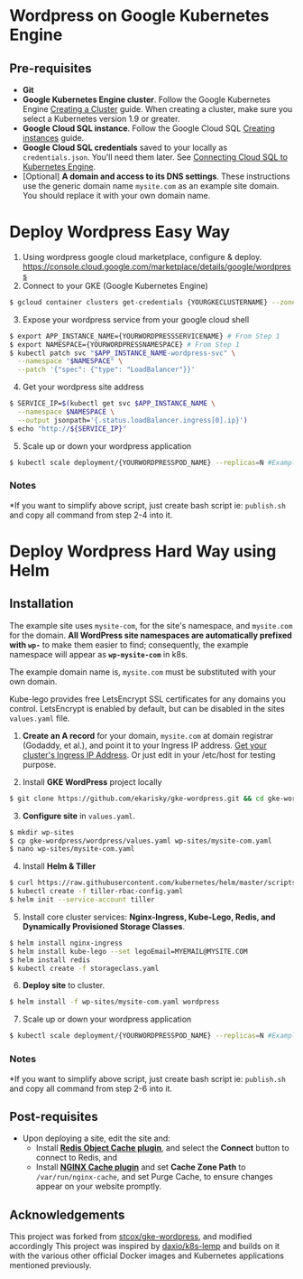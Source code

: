 # Wordpress on Google Kubernetes Engine

## Pre-requisites
* **Git**
* **Google Kubernetes Engine cluster**. Follow the Google Kubernetes Engine [Creating a Cluster](https://cloud.google.com/kubernetes-engine/docs/how-to/creating-a-cluster "Creating a Cluster") guide. When creating a cluster, make sure you select a Kubernetes version 1.9 or greater.
* **Google Cloud SQL instance**. Follow the Google Cloud SQL [Creating instances](https://cloud.google.com/sql/docs/mysql/create-instance "Create Google Cloud SQL instance") guide.
* **Google Cloud SQL credentials** saved to your locally as `credentials.json`. You'll need them later. See [Connecting Cloud SQL to Kubernetes Engine](https://cloud.google.com/sql/docs/mysql/connect-kubernetes-engine).
* [Optional] **A domain and access to its DNS settings**. These instructions use the generic domain name `mysite.com` as an example site domain. You should replace it with your own domain name.

# Deploy Wordpress Easy Way
1. Using wordpress google cloud marketplace, configure & deploy. https://console.cloud.google.com/marketplace/details/google/wordpress
2. Connect to your GKE (Google Kubernetes Engine)
```bash
$ gcloud container clusters get-credentials {YOURGKECLUSTERNAME} --zone {YOURGKECLUSTERZONE} --project {YOURPROJECTNAME}
```
3. Expose your wordpress service from your google cloud shell
```bash
$ export APP_INSTANCE_NAME={YOURWORDPRESSSERVICENAME} # From Step 1
$ export NAMESPACE={YOURWORDPRESSNAMESPACE} # From Step 1
$ kubectl patch svc "$APP_INSTANCE_NAME-wordpress-svc" \
  --namespace "$NAMESPACE" \
  --patch '{"spec": {"type": "LoadBalancer"}}'
```
4. Get your wordpress site address
```bash
$ SERVICE_IP=$(kubectl get svc $APP_INSTANCE_NAME \
  --namespace $NAMESPACE \
  --output jsonpath='{.status.loadBalancer.ingress[0].ip}')
$ echo "http://${SERVICE_IP}"
```

5. Scale up or down your wordpress application
```bash
$ kubectl scale deployment/{YOURWORDPRESSPOD_NAME} --replicas=N #Example 3 for scaling up to 3 pods, 1 for scaling down to 1 pods
```

### Notes
*If you want to simplify above script, just create bash script ie: `publish.sh` and copy all command from step 2-4 into it.


# Deploy Wordpress Hard Way using Helm

## Installation
The example site uses `mysite-com`, for the site's namespace, and `mysite.com` for the domain. **All WordPress site namespaces are automatically prefixed with `wp-`** to make them easier to find; consequently, the example namespace will appear as **`wp-mysite-com`** in k8s.

The example domain name is, `mysite.com` must be substituted with your own domain.

Kube-lego provides free LetsEncrypt SSL certificates for any domains you control. LetsEncrypt is enabled by default, but can be disabled in the sites `values.yaml` file.

1. **Create an A record** for your domain, `mysite.com` at domain registrar (Godaddy, et al.), and point it to your Ingress IP address. [Get your cluster's Ingress IP Address](https://console.cloud.google.com/kubernetes/discovery). Or just edit in your /etc/host for testing purpose.

2. Install **GKE WordPress** project locally
```bash
$ git clone https://github.com/ekarisky/gke-wordpress.git && cd gke-wordpress
```

3. **Configure site** in `values.yaml`.
```bash
$ mkdir wp-sites
$ cp gke-wordpress/wordpress/values.yaml wp-sites/mysite-com.yaml
$ nano wp-sites/mysite-com.yaml
```

4. Install **Helm & Tiller**
```bash
$ curl https://raw.githubusercontent.com/kubernetes/helm/master/scripts/get | bash
$ kubectl create -f tiller-rbac-config.yaml
$ helm init --service-account tiller
```

5. Install core cluster services: **Nginx-Ingress, Kube-Lego, Redis, and Dynamically Provisioned Storage Classes**.
```bash
$ helm install nginx-ingress
$ helm install kube-lego --set legoEmail=MYEMAIL@MYSITE.COM
$ helm install redis
$ kubectl create -f storageclass.yaml
```

6. **Deploy site** to cluster.
```bash
$ helm install -f wp-sites/mysite-com.yaml wordpress
```

7. Scale up or down your wordpress application
```bash
$ kubectl scale deployment/{YOURWORDPRESSPOD_NAME} --replicas=N #Example 3 for scaling up to 3 pods, 1 for scaling down to 1 pods
```

### Notes
*If you want to simplify above script, just create bash script ie: `publish.sh` and copy all command from step 2-6 into it.

## Post-requisites
* Upon deploying a site, edit the site and:
  * Install [**Redis Object Cache plugin**](https://wordpress.org/plugins/redis-cache/ "Redis Object Cache plugin for WordPress"), and select the **Connect** button to connect to Redis, and
  * Install [**NGINX Cache plugin**](https://wordpress.org/plugins/nginx-cache/) and set **Cache Zone Path** to `/var/run/nginx-cache`, and set Purge Cache, to ensure changes appear on your website promptly.


## Acknowledgements
This project was forked from [stcox/gke-wordpress](https://github.com/stcox/gke-wordpress), and modified accordingly
This project was inspired by [daxio/k8s-lemp](https://github.com/daxio/k8s-lemp) and builds on it with the various other official Docker images and Kubernetes applications mentioned previously.
